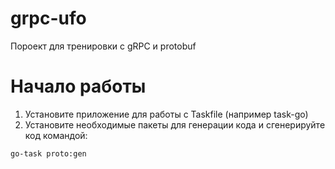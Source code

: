# grpc-ufo
Пороект для тренировки с gRPC и protobuf

# Начало работы
 1. Установите приложение для работы с Taskfile (например task-go)
 2. Установите необходимые пакеты для генерации кода и сгенерируйте код командой:
```copy
go-task proto:gen
```